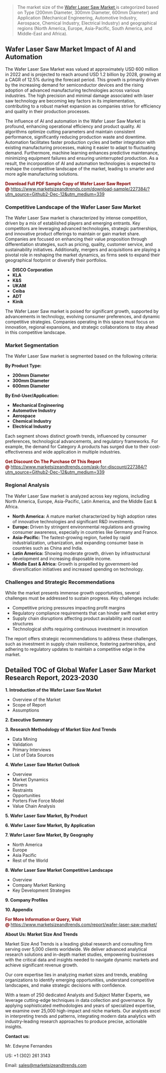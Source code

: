 <blockquote><p>The market size of the <a href="https://www.marketsizeandtrends.com/download-sample/227384/?utm_source=Github2-Dec-12&amp;utm_medium=339" target="_blank">Wafer Laser Saw Market </a>is categorized based on Type (200mm Diameter, 300mm Diameter, 600mm Diameter) and Application (Mechanical Engineering, Automotive Industry, Aerospace, Chemical Industry, Electrical Industry) and geographical regions (North America, Europe, Asia-Pacific, South America, and Middle-East and Africa).</p></blockquote><p><h2>Wafer Laser Saw Market Impact of AI and Automation</h2><p>The Wafer Laser Saw Market was valued at approximately USD 600 million in 2022 and is projected to reach around USD 1.2 billion by 2028, growing at a CAGR of 12.5% during the forecast period. This growth is primarily driven by the increasing demand for semiconductor devices and the rising adoption of advanced manufacturing technologies across various industries. The high precision and minimal damage associated with laser saw technology are becoming key factors in its implementation, contributing to a robust market expansion as companies strive for efficiency and quality in their production processes.</p><p>The influence of AI and automation in the Wafer Laser Saw Market is profound, enhancing operational efficiency and product quality. AI algorithms optimize cutting parameters and maintain consistent performance, significantly reducing production waste and downtime. Automation facilitates faster production cycles and better integration with existing manufacturing processes, making it easier to adapt to fluctuating demand. Furthermore, machine learning enhances predictive maintenance, minimizing equipment failures and ensuring uninterrupted production. As a result, the incorporation of AI and automation technologies is expected to reshape the competitive landscape of the market, leading to smarter and more agile manufacturing solutions.</p></p><p><strong><span style="color: #800000;">Download Full PDF Sample Copy of Wafer Laser Saw Report @</span>&nbsp;</strong><a href="https://www.marketsizeandtrends.com/download-sample/227384/?utm_source=Github2-Dec-12&amp;utm_medium=339">https://www.marketsizeandtrends.com/download-sample/227384/?utm_source=Github2-Dec-12&amp;utm_medium=339</a></p><h3>Competitive Landscape of the Wafer Laser Saw Market</h3><p>The Wafer Laser Saw market is characterized by intense competition, driven by a mix of established players and emerging entrants. Key competitors are leveraging advanced technologies, strategic partnerships, and innovative product offerings to maintain or gain market share. Companies are focused on enhancing their value proposition through differentiation strategies, such as pricing, quality, customer service, and sustainability initiatives. Additionally, mergers and acquisitions are playing a pivotal role in reshaping the market dynamics, as firms seek to expand their geographical footprint or diversify their portfolios.</p><p><strong><p><ul><li>DISCO Corporation </li><li> KLA </li><li> K&S </li><li> UKAM </li><li> Ceiba </li><li> ADT </li><li> Kinik</p></li></ul></p></strong></p><p>The Wafer Laser Saw market is poised for significant growth, supported by advancements in technology, evolving consumer preferences, and dynamic competitive strategies. Companies operating in this space must focus on innovation, regional expansions, and strategic collaborations to stay ahead in this competitive landscape.</p><h3>Market Segmentation</h3><p>The Wafer Laser Saw market is segmented based on the following criteria:</p><p><strong>By Product Type:</strong></p><p><strong><p><ul><li>200mm Diameter </li><li> 300mm Diameter </li><li> 600mm Diameter</p></li></ul></p></strong></p><p><strong>By End-User/Application:</strong></p><p><strong><p><ul><li>Mechanical Engineering </li><li> Automotive Industry </li><li> Aerospace </li><li> Chemical Industry </li><li> Electrical Industry</p></li></ul></p></strong></p><p>Each segment shows distinct growth trends, influenced by consumer preferences, technological advancements, and regulatory frameworks. For example, the demand for Category A products has surged due to their cost-effectiveness and wide application in multiple industries.</p><p><strong><span style="color: #800000;">Get Discount On The Purchase Of This Report @&nbsp;</span></strong><a href="https://www.marketsizeandtrends.com/ask-for-discount/227384/?utm_source=Github2-Dec-12&amp;utm_medium=339">https://www.marketsizeandtrends.com/ask-for-discount/227384/?utm_source=Github2-Dec-12&amp;utm_medium=339</a></p><h3>Regional Analysis</h3><p>The Wafer Laser Saw market is analyzed across key regions, including North America, Europe, Asia-Pacific, Latin America, and the Middle East &amp; Africa.</p><ul><li><strong>North America:</strong> A mature market characterized by high adoption rates of innovative technologies and significant R&amp;D investments.</li><li><strong>Europe:</strong> Driven by stringent environmental regulations and growing consumer awareness, especially in countries like Germany and France.</li><li><strong>Asia-Pacific:</strong> The fastest-growing region, fueled by rapid industrialization, urbanization, and expanding consumer base in countries such as China and India.</li><li><strong>Latin America:</strong> Showing moderate growth, driven by infrastructural development and increasing disposable income.</li><li><strong>Middle East &amp; Africa:</strong> Growth is propelled by government-led diversification initiatives and increased spending on technology.</li></ul><h3>Challenges and Strategic Recommendations</h3><p>While the market presents immense growth opportunities, several challenges must be addressed to sustain progress. Key challenges include:</p><ul><li>Competitive pricing pressures impacting profit margins</li><li>Regulatory compliance requirements that can hinder swift market entry</li><li>Supply chain disruptions affecting product availability and cost structures</li><li>Technological shifts requiring continuous investment in innovation</li></ul><p>The report offers strategic recommendations to address these challenges, such as investment in supply chain resilience, fostering partnerships, and adhering to regulatory updates to maintain a competitive edge in the market.</p><h2>Detailed TOC of Global Wafer Laser Saw Market Research Report, 2023-2030</h2><p><strong>1. Introduction of the Wafer Laser Saw Market</strong></p><ul><li>Overview of the Market</li><li>Scope of Report</li><li>Assumptions&nbsp;</li></ul><p><strong>2. Executive Summary</strong></p><p><strong>3. Research Methodology of <strong>Market Size And Trends</strong></strong></p><ul><li>Data Mining</li><li>Validation</li><li>Primary Interviews</li><li>List of Data Sources&nbsp;</li></ul><p><strong>4. Wafer Laser Saw Market Outlook</strong></p><ul><li>Overview</li><li>Market Dynamics</li><li>Drivers</li><li>Restraints</li><li>Opportunities</li><li>Porters Five Force Model</li><li>Value Chain Analysis&nbsp;</li></ul><p><strong>5. Wafer Laser Saw Market, By Product</strong></p><p><strong>6. Wafer Laser Saw Market, By Application</strong></p><p><strong>7. Wafer Laser Saw Market, By Geography</strong></p><ul><li>North America</li><li>Europe</li><li>Asia Pacific</li><li>Rest of the World&nbsp;</li></ul><p><strong>8. Wafer Laser Saw Market Competitive Landscape</strong></p><ul><li>Overview</li><li>Company Market Ranking</li><li>Key Development Strategies&nbsp;</li></ul><p><strong>9. Company Profiles</strong></p><p><strong>10. Appendix</strong></p><p><strong><span style="color: #800000;">For More Information or Query, Visit @&nbsp;</span></strong><a href="https://www.marketsizeandtrends.com/report/wafer-laser-saw-market/">https://www.marketsizeandtrends.com/report/wafer-laser-saw-market/</a></p><p></p><p><strong>About Us:&nbsp;Market Size And Trends</strong></p><p>Market Size And Trends&nbsp;is a leading global research and consulting firm serving over 5,000 clients worldwide. We deliver advanced analytical research solutions and in-depth market studies, empowering businesses with the critical data and insights needed to navigate dynamic markets and achieve significant revenue growth.</p><p>Our core expertise lies in analyzing market sizes and trends, enabling organizations to identify emerging opportunities, understand competitive landscapes, and make strategic decisions with confidence.</p><p>With a team of 250 dedicated Analysts and Subject Matter Experts, we leverage cutting-edge techniques in data collection and governance. By applying sophisticated methodologies and years of specialized expertise, we examine over 25,000 high-impact and niche markets. Our analysts excel in interpreting trends and patterns, integrating modern data analytics with industry-leading research approaches to produce precise, actionable insights.</p><p><strong>Contact us:</strong></p><p>Mr. Edwyne Fernandes</p><p>US: +1 (302) 261 3143</p><p>Email: <a href="mailto:sales@marketsizeandtrends.com">sales@marketsizeandtrends.com</a>&nbsp;</p>
